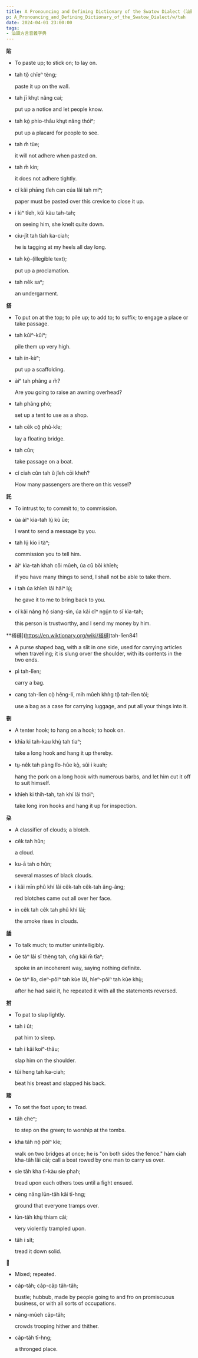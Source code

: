 ```yaml
---
title: A Pronouncing and Defining Dictionary of the Swatow Dialect (汕頭方言音義字典) / tah
p: A_Pronouncing_and_Defining_Dictionary_of_the_Swatow_Dialect/w/tah
date: 2024-04-01 23:00:00
tags: 
- 汕頭方言音義字典
---
```



**貼**
- To paste up; to stick on; to lay on.

- tah tŏ̤ chîeⁿ tèng;

  paste it up on the wall.

- tah jī khṳt nâng cai;

  put up a notice and let people know.

- tah kò̤ phio-thâu khṳt nâng thóiⁿ;

  put up a placard for people to see.

- tah m̄ tùe;

  it will not adhere when pasted on.

- tah m̄ kín;

  it does not adhere tightly.

- cí kâi phāng tîeh can cúa lâi tah miⁿ;

  paper must be pasted over this crevice to close it up.

- i kìⁿ tîeh, kŭi kàu tah-tah;

  on seeing him, she knelt quite down.

- ciu-jît tah tiah ka-ciah;

  he is tagging at my heels all day long.

- tah kò̤-(illegible text);

  put up a proclamation.

- tah nêk saⁿ;

  an undergarment.

**搭**
- To put on at the top; to pile up; to add to; to suffix; to engage a place or take passage.

- tah kûiⁿ-kûiⁿ;

  pile them up very high.

- tah ín-kèⁿ;

  put up a scaffolding.

- àiⁿ tah phâng a m̆?

  Are you going to raise an awning overhead?

- tah phâng phò;

  set up a tent to use as a shop.

- tah cêk cō̤ phû-kîe;

  lay a floating bridge.

- tah cûn;

  take passage on a boat.

- cí ciah cûn tah ŭ jîeh cōi kheh?

  How many passengers are there on this vessel?

**託**
- To intrust to; to commit to; to commission.

- úa àiⁿ kìa-tah lṳ́ kù ūe;

  I want to send a message by you.

- tah lṳ́ kio i tàⁿ;

  commission you to tell him.

- àiⁿ kìa-tah khah cōi mûeh, úa cū bŏi khîeh;

  if you have many things to send, I shall not be able to take them.

- i tah úa khîeh lâi hâiⁿ lṳ́;

  he gave it to me to bring back to you.

- cí kâi nâng hó̤ siang-sìn, úa kâi cîⁿ ngṳ̂n to sĭ kìa-tah;

  this person is trustworthy, and I send my money by him.

**褡褳](https://en.wiktionary.org/wiki/褡褳)tah-lîen841
- A purse shaped bag, with a slit in one side, used  for carrying articles when travelling; it is slung orver the shoulder,  with its contents in the two ends.

- pì tah-lîen;

  carry a bag.

- cang tah-lîen cò̤ hêng-lí, mih mûeh khǹg tŏ̤ tah-lîen tói;

  use a bag as a case for carrying luggage, and put all your things into it.

**劄**
- A tenter hook; to hang on a hook; to hook on.

- khîa ki tah-kau khṳ̀ tah tìaⁿ;

  take a long hook and hang it up thereby.

- tṳ-nêk tah pàng lîo-hûe kò̤, sûi i kuah;

  hang the pork on a long hook with numerous barbs, and let him cut it off to suit himself.

- khîeh ki thih-tah, tah khí lâi thóiⁿ;

  take long iron hooks and hang it up for inspection.

**朶**
- A classifier of clouds; a blotch.

- cêk tah hûn;

  a cloud.

- ku-ā tah o hûn;

  several masses of black clouds.

- i kâi mīn phû khí lâi cêk-tah cêk-tah âng-âng;

  red blotches came out all over her face.

- in cêk tah cêk tah phû khí lâi;

  the smoke rises in clouds.

**䛽**
- To talk much; to mutter unintelligibly.

- ūe tàⁿ lâi sĭ thèng tah, cn̂g kâi m̄ tīaⁿ;

  spoke in an incoherent way, saying nothing definite.

- ūe tàⁿ lío, cìeⁿ-pôiⁿ tah kùe lâi, hìeⁿ-pôiⁿ tah kùe khṳ̀;

  after he had said it, he repeated it with all the statements reversed.

**拊**
- To pat to slap lightly.

- tah i ût;

  pat him to sleep.

- tah i kâi koiⁿ-thâu;

  slap him on the shoulder.

- tûi heng tah ka-ciah;

  beat his breast and slapped his back.

**踏**
- To set the foot upon; to tread.

- tâh cheⁿ;

  to step on the green; to worship at the tombs.

- kha tâh nŏ̤ pôiⁿ kîe;

  walk on two bridges at once; he is "on both sides  the fence." hàm ciah kha-tâh lâi cài; call a boat rowed by one man to  carry us over.

- sie tâh kha tì-kàu sie phah;

  tread upon each others toes until a fight ensued.

- cèng nâng lūn-tâh kâi tī-hng;

  ground that everyone tramps over.

- lūn-tâh khṳ̀ thíam căi;

  very violently trampled upon.

- tâh i sît;

  tread it down solid.

**𨖼**
- Mixed; repeated.

- câp-tâh; câp-câp tâh-tâh;

  bustle; hubbub, made by people going to and fro on promiscuous business, or with all sorts of occupations.

- nâng-mûeh câp-tâh;

  crowds trooping hither and thither.

- câp-tâh tī-hng;

  a thronged place.